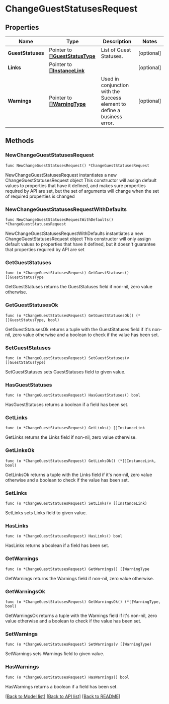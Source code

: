 # ChangeGuestStatusesRequest

## Properties

Name | Type | Description | Notes
------------ | ------------- | ------------- | -------------
**GuestStatuses** | Pointer to [**[]GuestStatusType**](GuestStatusType.md) | List of Guest Statuses. | [optional] 
**Links** | Pointer to [**[]InstanceLink**](InstanceLink.md) |  | [optional] 
**Warnings** | Pointer to [**[]WarningType**](WarningType.md) | Used in conjunction with the Success element to define a business error. | [optional] 

## Methods

### NewChangeGuestStatusesRequest

`func NewChangeGuestStatusesRequest() *ChangeGuestStatusesRequest`

NewChangeGuestStatusesRequest instantiates a new ChangeGuestStatusesRequest object
This constructor will assign default values to properties that have it defined,
and makes sure properties required by API are set, but the set of arguments
will change when the set of required properties is changed

### NewChangeGuestStatusesRequestWithDefaults

`func NewChangeGuestStatusesRequestWithDefaults() *ChangeGuestStatusesRequest`

NewChangeGuestStatusesRequestWithDefaults instantiates a new ChangeGuestStatusesRequest object
This constructor will only assign default values to properties that have it defined,
but it doesn't guarantee that properties required by API are set

### GetGuestStatuses

`func (o *ChangeGuestStatusesRequest) GetGuestStatuses() []GuestStatusType`

GetGuestStatuses returns the GuestStatuses field if non-nil, zero value otherwise.

### GetGuestStatusesOk

`func (o *ChangeGuestStatusesRequest) GetGuestStatusesOk() (*[]GuestStatusType, bool)`

GetGuestStatusesOk returns a tuple with the GuestStatuses field if it's non-nil, zero value otherwise
and a boolean to check if the value has been set.

### SetGuestStatuses

`func (o *ChangeGuestStatusesRequest) SetGuestStatuses(v []GuestStatusType)`

SetGuestStatuses sets GuestStatuses field to given value.

### HasGuestStatuses

`func (o *ChangeGuestStatusesRequest) HasGuestStatuses() bool`

HasGuestStatuses returns a boolean if a field has been set.

### GetLinks

`func (o *ChangeGuestStatusesRequest) GetLinks() []InstanceLink`

GetLinks returns the Links field if non-nil, zero value otherwise.

### GetLinksOk

`func (o *ChangeGuestStatusesRequest) GetLinksOk() (*[]InstanceLink, bool)`

GetLinksOk returns a tuple with the Links field if it's non-nil, zero value otherwise
and a boolean to check if the value has been set.

### SetLinks

`func (o *ChangeGuestStatusesRequest) SetLinks(v []InstanceLink)`

SetLinks sets Links field to given value.

### HasLinks

`func (o *ChangeGuestStatusesRequest) HasLinks() bool`

HasLinks returns a boolean if a field has been set.

### GetWarnings

`func (o *ChangeGuestStatusesRequest) GetWarnings() []WarningType`

GetWarnings returns the Warnings field if non-nil, zero value otherwise.

### GetWarningsOk

`func (o *ChangeGuestStatusesRequest) GetWarningsOk() (*[]WarningType, bool)`

GetWarningsOk returns a tuple with the Warnings field if it's non-nil, zero value otherwise
and a boolean to check if the value has been set.

### SetWarnings

`func (o *ChangeGuestStatusesRequest) SetWarnings(v []WarningType)`

SetWarnings sets Warnings field to given value.

### HasWarnings

`func (o *ChangeGuestStatusesRequest) HasWarnings() bool`

HasWarnings returns a boolean if a field has been set.


[[Back to Model list]](../README.md#documentation-for-models) [[Back to API list]](../README.md#documentation-for-api-endpoints) [[Back to README]](../README.md)


